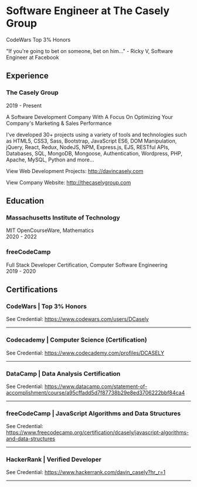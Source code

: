 # Software Engineer at The Casely Group

CodeWars Top 3% Honors

"If you're going to bet on someone, bet on him..." - Ricky V, Software Engineer at Facebook

## Experience

### The Casely Group

2019 - Present

A Software Development Company With A Focus On Optimizing Your Company's Marketing & Sales Performance

I've developed 30+ projects using a variety of tools and technologies such as HTML5, CSS3, Sass, Bootstrap, JavaScript ES6, DOM Manipulation, jQuery, React, Redux, NodeJS, NPM, Express.js, EJS, RESTful APIs, Databases, SQL, MongoDB, Mongoose, Authentication, Wordpress, PHP, Apache, MySQL, Python and more...

View Web Development Projects: http://davincasely.com

View Company Website: http://thecaselygroup.com

## Education

### Massachusetts Institute of Technology

MIT OpenCourseWare, Mathematics  
2020 - 2022

### freeCodeCamp

Full Stack Developer Certification, Computer Software Engineering  
2019 - 2020

## Certifications

### CodeWars | Top 3% Honors

See Credential: https://www.codewars.com/users/DCasely

---

### Codecademy | Computer Science (Certification)

See Credential: https://www.codecademy.com/profiles/DCASELY

---

### DataCamp | Data Analysis Certification

See Credential: https://www.datacamp.com/statement-of-accomplishment/course/a95cffadd5d7f87738b29e8ed3706222bbf84ca4

---

### freeCodeCamp | JavaScript Algorithms and Data Structures

See Credential: https://www.freecodecamp.org/certification/dcasely/javascript-algorithms-and-data-structures

---

### HackerRank | Verified Developer

See Credential: https://www.hackerrank.com/davin_casely?hr_r=1

---
